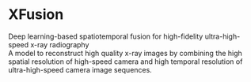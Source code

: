 # XFusion
Deep learning-based spatiotemporal fusion for high-fidelity ultra-high-speed x-ray radiography  
A model to reconstruct high quality x-ray images by combining the high spatial resolution of high-speed camera and high temporal resolution of ultra-high-speed camera image sequences.
